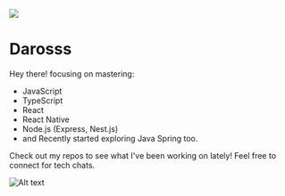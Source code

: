 ![](https://komarev.com/ghpvc/?username=Darosss&color=yellow)
# Darosss 

 Hey there! focusing on mastering:
- JavaScript
- TypeScript
- React
- React Native
- Node.js (Express, Nest.js)
- and Recently started exploring Java Spring too.

Check out my repos to see what I've been working on lately! Feel free to connect for tech chats.

![Alt text](https://github-readme-stats.vercel.app/api/top-langs?username=darosss&show_icons=true&locale=en&layout=compact&theme=chartreuse-dark)
